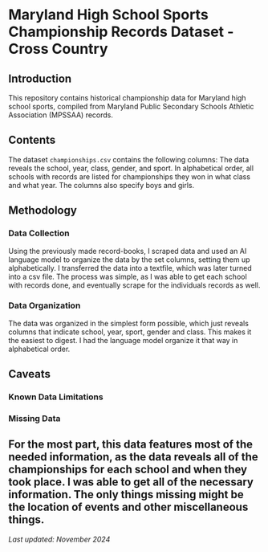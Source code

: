
# Maryland High School Sports Championship Records Dataset - Cross Country
## Introduction
This repository contains historical championship data for Maryland high school
sports, compiled from Maryland Public Secondary Schools Athletic Association
(MPSSAA) records.
## Contents
The dataset `championships.csv` contains the following columns:
The data reveals the school, year, class, gender, and sport. In alphabetical order, all schools with records are listed for championships they won in what class and what year. The columns also specify boys and girls.
## Methodology
### Data Collection
Using the previously made record-books, I scraped data and used an AI language model to organize the data by the set columns, setting them up alphabetically. I transferred the data into a textfile, which was later turned into a csv file. The process was simple, as I was able to get each school with records done, and eventually scrape for the individuals records as well.
### Data Organization
The data was organized in the simplest form possible, which just reveals columns that indicate school, year, sport, gender and class. This makes it the easiest to digest. I had the language model organize it that way in alphabetical order.
## Caveats
### Known Data Limitations
### Missing Data
For the most part, this data features most of the needed information, as the data reveals all of the championships for each school and when they took place. I was able to get all of the necessary information. The only things missing might be the location of events and other miscellaneous things.
---
*Last updated: November 2024*
